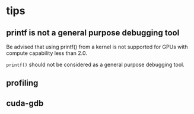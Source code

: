 # tips

## printf is not a general purpose debugging tool

Be advised that using printf() from a kernel is not supported for GPUs with compute capability less than 2.0.

`printf()` should not be considered as a general purpose debugging tool.

## profiling
<!-- TODO: add example for linux -->

## cuda-gdb
<!-- TODO: add example for linux -->
